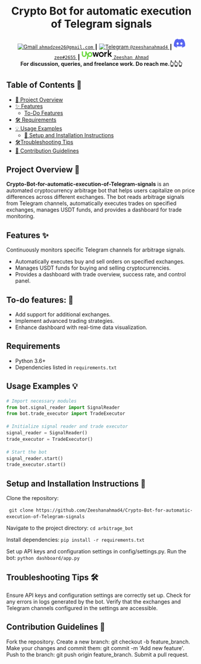 <h1 align="center">Crypto Bot for automatic execution of Telegram signals</h1>

<div align="center">
  <a href="https://mail.google.com/mail/u/?authuser=ahmadzee26@gmail.com">
    <img alt="Gmail" width="30px" src="https://edent.github.io/SuperTinyIcons/images/svg/gmail.svg" />
    <code>ahmadzee26@gmail.com</code>
  </a>
  <span> ┃ </span>
  
  <a href="https://t.me/zeeshanahmad4">
    <img alt="Telegram" width="30px" src="https://edent.github.io/SuperTinyIcons/images/svg/telegram.svg" />
    <code>@zeeshanahmad4</code>
  </a>
  <span> ┃ </span>
  
  <a href="https://discord.com">
    <img alt="Discord" width="30px" src="https://github.com/Zeeshanahmad4/RealEstateMate-WhatsApp-Group-Management-Bot/blob/main/discord-icon-svgrepo-com.svg" />
    <code>zee#2655</code>
  </a>
  <span> ┃ </span>
  
  <a href="https://www.upwork.com/freelancers/zeeshanahmad291">
    <img alt="Upwork" width="80px" src="https://github.com/Zeeshanahmad4/Zeeshanahmad4/blob/main/upwork.svg" />
    <code>Zeeshan Ahmad</code>
  </a>
  
  <br />
  <strong>For discussion, queries, and freelance work. Do reach me.👆👆👆</strong>
</div>


## Table of Contents 📖

- [🌟 Project Overview](#project-overview-)
- [✨ Features](#features-)
   - [ To-Do Features](#to-do-features-)
- [🛠️ Requirements](#requirements-)
- [💡 Usage Examples](#usage-examples-)
   - [🚀 Setup and Installation Instructions](#setup-and-installation-instructions-)
- [🛠️Troubleshooting Tips](#troubleshooting-tips-)
- [🤝 Contribution Guidelines](#contribution-guidelines-)


## Project Overview 🌟
**Crypto-Bot-for-automatic-execution-of-Telegram-signals** is an automated cryptocurrency arbitrage bot that helps users capitalize on price differences across different exchanges. The bot reads arbitrage signals from Telegram channels, automatically executes trades on specified exchanges, manages USDT funds, and provides a dashboard for trade monitoring.

## Features ✨
 Continuously monitors specific Telegram channels for arbitrage signals.
- Automatically executes buy and sell orders on specified exchanges.
- Manages USDT funds for buying and selling cryptocurrencies.
- Provides a dashboard with trade overview, success rate, and control panel.

## To-do features: 📌
  - Add support for additional exchanges.
  - Implement advanced trading strategies.
  - Enhance dashboard with real-time data visualization.

## Requirements
- Python 3.6+
- Dependencies listed in `requirements.txt`

## Usage Examples 💡
```python
# Import necessary modules
from bot.signal_reader import SignalReader
from bot.trade_executor import TradeExecutor

# Initialize signal reader and trade executor
signal_reader = SignalReader()
trade_executor = TradeExecutor()

# Start the bot
signal_reader.start()
trade_executor.start()
```

## Setup and Installation Instructions 🚀
Clone the repository:

``` git clone https://github.com/Zeeshanahmad4/Crypto-Bot-for-automatic-execution-of-Telegram-signals```

  Navigate to the project directory:
```cd arbitrage_bot```

  Install dependencies:
```pip install -r requirements.txt```

 Set up API keys and configuration settings in config/settings.py.
Run the bot:
```python dashboard/app.py```

## Troubleshooting Tips 🛠️
Ensure API keys and configuration settings are correctly set up.
Check for any errors in logs generated by the bot.
Verify that the exchanges and Telegram channels configured in the settings are accessible.

## Contribution Guidelines 🤝
Fork the repository.
Create a new branch: git checkout -b feature_branch.
Make your changes and commit them: git commit -m 'Add new feature'.
Push to the branch: git push origin feature_branch.
Submit a pull request.







